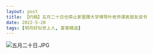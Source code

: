 ```yaml
---
layout: post
title: 【约稿】五月二十日也停止家里蹲大学博导叶老师课男朋友读书
date: 2022-5-20
tags: [明月好似世上人, 宴客精选]
---
```


![五月二十日.JPG](https://s2.loli.net/2022/08/27/bGhqLysFcx5CQNa.jpg)
